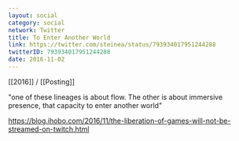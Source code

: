 ```yaml
---
layout: social
category: social
network: Twitter
title: To Enter Another World
link: https://twitter.com/steinea/status/793934017951244288
twitterID: 793934017951244288
date: 2016-11-02
---
```


[[2016]] / [[Posting]]

"one of these lineages is about flow. The other is about immersive presence, that capacity to enter another world"

<https://blog.ihobo.com/2016/11/the-liberation-of-games-will-not-be-streamed-on-twitch.html>
